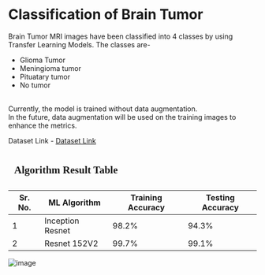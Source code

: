 # Classification of Brain Tumor

Brain Tumor MRI images have been classified into 4 classes by using Transfer Learning Models. The classes are-

- Glioma Tumor
- Meningioma tumor
- Pituatary tumor
- No tumor
  <br><br>
  
Currently, the model is trained without data augmentation. <br>In the future, data augmentation will be used on the training images to enhance the metrics.

Dataset Link - [Dataset Link](https://www.kaggle.com/datasets/sartajbhuvaji/brain-tumor-classification-mri)



  ## <div style="font-family: Times New Roman; padding: 12px; line-height: 1;">Algorithm Result Table</div>

|Sr. No.|ML Algorithm|Training Accuracy|Testing Accuracy|
|-|-|-|-|
|1|Inception Resnet|98.2%|94.3%|
|2|Resnet 152V2|99.7%|99.1%|

![image](https://github.com/klperiwal/Brain-Tumour-Classification/assets/100295708/8106d7e5-8e46-41ca-af4b-dbf7aac72f04)
